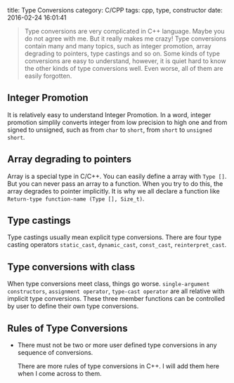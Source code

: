 title: Type Conversions
category: C/CPP
tags: cpp, type, constructor
date: 2016-02-24 16:01:41

>Type conversions are very complicated in C++ language. Maybe you do not agree with me. But it really makes me crazy!
>Type conversions contain many and many topics, such as integer promotion, array degrading to pointers, type castings 
>and so on. Some kinds of type conversions are easy to understand, however, it is quiet hard to know the other kinds of type conversions well.
>Even worse, all of them are easily forgotten.

## Integer Promotion

It is relatively easy to understand Integer Promotion. In a word, integer promotion simplily converts integer from low
precision to high one and from signed to unsigned, such as from `char` to `short`, from `short` to `unsigned short`.

## Array degrading to pointers

Array is a special type in C/C++. You can easily define a array with `Type []`. But you can never pass an array to a
function. When you try to do this, the array degrades to pointer implicitly. It is why we all declare a function like
`Return-type function-name (Type [], Size_t)`.

## Type castings

Type castings usually mean explicit type conversions. There are four type casting operators `static_cast`,
`dynamic_cast`, `const_cast`, `reinterpret_cast`.

## Type conversions with class

When type conversions meet class, things go worse. `single-argument constructors`, `assignment operator`,
`type-cast operator` are all relative with implicit type conversions. These three member functions can be
controlled by user to define their own type conversions.


## Rules of Type Conversions

* There must not be two or more user defined type conversions in any sequence of conversions.

    There are more rules of type conversions in C++. I will add them here when I come across to them.
